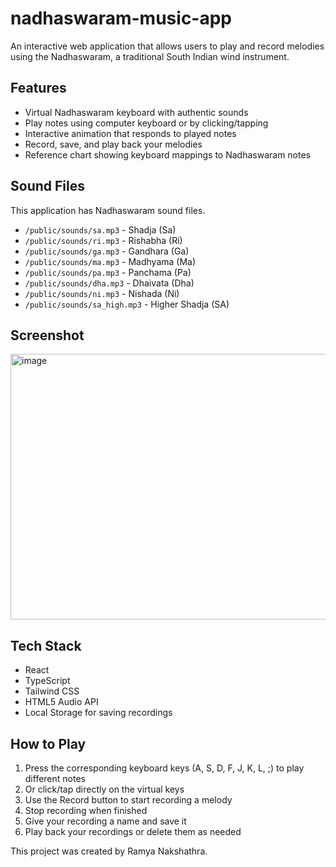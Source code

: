 # nadhaswaram-music-app

An interactive web application that allows users to play and record melodies using the Nadhaswaram, a traditional South Indian wind instrument.

## Features

- Virtual Nadhaswaram keyboard with authentic sounds
- Play notes using computer keyboard or by clicking/tapping
- Interactive animation that responds to played notes
- Record, save, and play back your melodies
- Reference chart showing keyboard mappings to Nadhaswaram notes

## Sound Files

This application has Nadhaswaram sound files.

- `/public/sounds/sa.mp3` - Shadja (Sa)
- `/public/sounds/ri.mp3` - Rishabha (Ri)
- `/public/sounds/ga.mp3` - Gandhara (Ga)
- `/public/sounds/ma.mp3` - Madhyama (Ma)
- `/public/sounds/pa.mp3` - Panchama (Pa)
- `/public/sounds/dha.mp3` - Dhaivata (Dha)
- `/public/sounds/ni.mp3` - Nishada (Ni)
- `/public/sounds/sa_high.mp3` - Higher Shadja (SA)
  
## Screenshot
<img width="905" height="425" alt="image" src="https://github.com/user-attachments/assets/2a62a16b-5417-4bf5-b8b8-968d259ee9d4" />


## Tech Stack

- React
- TypeScript
- Tailwind CSS
- HTML5 Audio API
- Local Storage for saving recordings

## How to Play

1. Press the corresponding keyboard keys (A, S, D, F, J, K, L, ;) to play different notes
2. Or click/tap directly on the virtual keys
3. Use the Record button to start recording a melody
4. Stop recording when finished
5. Give your recording a name and save it
6. Play back your recordings or delete them as needed


This project was created by Ramya Nakshathra.



